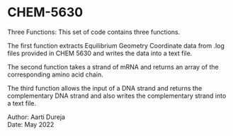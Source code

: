 # CHEM-5630
Three Functions: 
This set of code contains three functions. 

The first function extracts Equilibrium Geometry Coordinate data from .log files provided in CHEM 5630 and writes the data into a text file.

The second function takes a strand of mRNA and returns an array of the corresponding amino acid chain.

The third function allows the input of a DNA strand and returns the complementary DNA strand and also writes the complementary strand into a text file. 

Author: Aarti Dureja  
Date: May 2022
